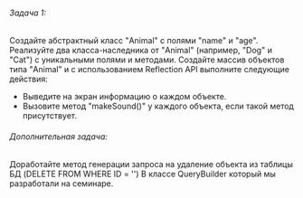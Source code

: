 ###### Задача 1: 
Создайте абстрактный класс "Animal" с полями "name" и "age".
Реализуйте два класса-наследника от "Animal" (например, "Dog" и "Cat") с уникальными полями и методами.
Создайте массив объектов типа "Animal" и с использованием Reflection API выполните следующие действия:
* Выведите на экран информацию о каждом объекте.
* Вызовите метод "makeSound()" у каждого объекта, если такой метод присутствует.

###### Дополнительная задача:

Доработайте метод генерации запроса на удаление объекта из таблицы БД (DELETE FROM <Table> WHERE ID = '<id>')
В классе QueryBuilder который мы разработали на семинаре.